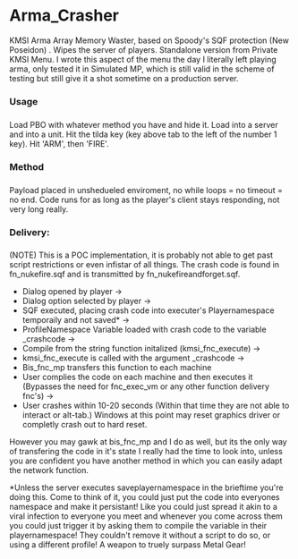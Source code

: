 # Arma_Crasher
KMSI Arma Array Memory Waster, based on Spoody's SQF protection (New Poseidon) . Wipes the server of players. Standalone version from Private KMSI Menu. I wrote this aspect of the menu the day I literally left playing arma, only tested it in Simulated MP, which is still valid in the scheme of testing but still give it a shot sometime on a production server.


### Usage <h3/>
Load PBO with whatever method you have and hide it. Load into a server and into a unit. Hit the tilda key (key above tab to the left of the number 1 key). Hit 'ARM', then 'FIRE'.

### Method <h3/>
Payload placed in unshedueled enviroment, no while loops = no timeout = no end. Code runs for as long as the player's client stays responding, not very long really.

 ### Delivery: <h3/> 
 (NOTE) This is a POC implementation, it is probably not able to get past script restrictions or even infistar of all things. The crash code is found in fn_nukefire.sqf and is transmitted by fn_nukefireandforget.sqf.
 
 - Dialog opened by player -> <br/>
 - Dialog option selected by player -> <br/>
 - SQF executed, placing crash code into executer's Playernamespace temporaily and not saved* -> <br/>
 - ProfileNamespace Variable loaded with crash code to the variable _crashcode -> <br/>
 - Compile from the string function initalized (kmsi_fnc_execute) -> <br/>
 - kmsi_fnc_execute is called with the argument _crashcode -><br/>
 - Bis_fnc_mp transfers this function to each machine<br/>
 - User complies the code on each machine and then executes it (Bypasses the need for fnc_exec_vm or any other function delivery fnc's) -> <br/>
 - User crashes within 10-20 seconds (Within that time they are not able to interact or alt-tab.) Windows at this point may reset graphics driver or completly crash out to hard reset.
 
However you may gawk at bis_fnc_mp and I do as well, but its the only way of transfering the code in it's state I really had the time to look into, unless you are confident you have another method in which you can easily adapt the network function.

*Unless the server executes saveplayernamespace in the brieftime you're doing this. Come to think of it, you could just put the code into everyones namespace and make it persistant! Like you could just spread it akin to a viral infection to everyone you meet and whenever you come across them you could just trigger it by asking them to compile the variable in their playernamespace! They couldn't remove it without a script to do so, or using a different profile! A weapon to truely surpass Metal Gear!
